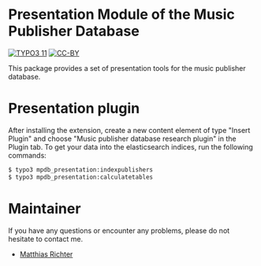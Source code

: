 Presentation Module of the Music Publisher Database
===================================================

[![TYPO3 11](https://img.shields.io/badge/TYPO3-11-orange.svg)](https://get.typo3.org/version/11)
[![CC-BY](https://img.shields.io/github/license/slub/mpdb_presentation)](https://github.com/slub/mpdb_presentation/blob/main/LICENSE)

This package provides a set of presentation tools for the music publisher database.

# Presentation plugin

After installing the extension, create a new content element of type "Insert Plugin" and choose "Music publisher database research plugin" in the Plugin tab.
To get your data into the elasticsearch indices, run the following commands:

```bash
$ typo3 mpdb_presentation:indexpublishers
$ typo3 mpdb_presentation:calculatetables
```

# Maintainer

If you have any questions or encounter any problems, please do not hesitate to contact me.
- [Matthias Richter](https://github.com/dikastes)
